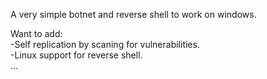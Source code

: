 A very simple botnet and reverse shell to work on windows.

Want to add:  
  -Self replication by scaning for vulnerabilities.  
  -Linux support for reverse shell.  
  ...
